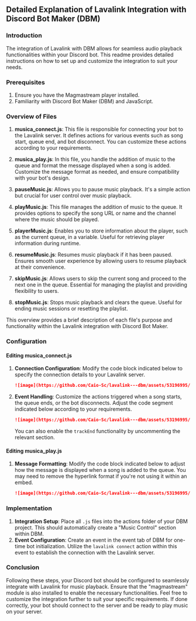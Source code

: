 ## Detailed Explanation of Lavalink Integration with Discord Bot Maker (DBM)

### Introduction
The integration of Lavalink with DBM allows for seamless audio playback functionalities within your Discord bot. This readme provides detailed instructions on how to set up and customize the integration to suit your needs.

### Prerequisites
1. Ensure you have the Magmastream player installed.
2. Familiarity with Discord Bot Maker (DBM) and JavaScript.

### Overview of Files

1. **musica_connect.js**: This file is responsible for connecting your bot to the Lavalink server. It defines actions for various events such as song start, queue end, and bot disconnect. You can customize these actions according to your requirements.

2. **musica_play.js**: In this file, you handle the addition of music to the queue and format the message displayed when a song is added. Customize the message format as needed, and ensure compatibility with your bot's design.

3. **pauseMusic.js**: Allows you to pause music playback. It's a simple action but crucial for user control over music playback.

4. **playMusic.js**: This file manages the addition of music to the queue. It provides options to specify the song URL or name and the channel where the music should be played.

5. **playerMusic.js**: Enables you to store information about the player, such as the current queue, in a variable. Useful for retrieving player information during runtime.

6. **resumeMusic.js**: Resumes music playback if it has been paused. Ensures smooth user experience by allowing users to resume playback at their convenience.

7. **skipMusic.js**: Allows users to skip the current song and proceed to the next one in the queue. Essential for managing the playlist and providing flexibility to users.

8. **stopMusic.js**: Stops music playback and clears the queue. Useful for ending music sessions or resetting the playlist.

This overview provides a brief description of each file's purpose and functionality within the Lavalink integration with Discord Bot Maker.

### Configuration

#### Editing musica_connect.js
1. **Connection Configuration**: Modify the code block indicated below to specify the connection details to your Lavalink server.

   ```markdown
   ![image](https://github.com/Caio-Sc/lavalink---dbm/assets/53196995/38cd0eb3-46a7-43c6-b850-d920c52f16e1)
   ```

2. **Event Handling**: Customize the actions triggered when a song starts, the queue ends, or the bot disconnects. Adjust the code segment indicated below according to your requirements.

   ```markdown
   ![image](https://github.com/Caio-Sc/lavalink---dbm/assets/53196995/6e6b4a0b-ecfc-45fc-9f06-0d5fc86f7942)
   ```

   You can also enable the `trackEnd` functionality by uncommenting the relevant section.

#### Editing musica_play.js
1. **Message Formatting**: Modify the code block indicated below to adjust how the message is displayed when a song is added to the queue. You may need to remove the hyperlink format if you're not using it within an embed.

   ```markdown
   ![image](https://github.com/Caio-Sc/lavalink---dbm/assets/53196995/e690ac62-bebe-43a4-a1de-50b76cf2208e)
   ```

### Implementation

1. **Integration Setup**: Place all `.js` files into the actions folder of your DBM project. This should automatically create a "Music Control" section within DBM.
2. **Event Configuration**: Create an event in the event tab of DBM for one-time bot initialization. Utilize the `lavalink connect` action within this event to establish the connection with the Lavalink server.

### Conclusion

Following these steps, your Discord bot should be configured to seamlessly integrate with Lavalink for music playback. Ensure that the "magmastream" module is also installed to enable the necessary functionalities. Feel free to customize the integration further to suit your specific requirements. If done correctly, your bot should connect to the server and be ready to play music on your server.
